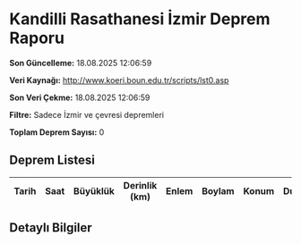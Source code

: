 # Kandilli Rasathanesi İzmir Deprem Raporu

**Son Güncelleme:** 18.08.2025 12:06:59

**Veri Kaynağı:** http://www.koeri.boun.edu.tr/scripts/lst0.asp

**Son Veri Çekme:** 18.08.2025 12:06:59

**Filtre:** Sadece İzmir ve çevresi depremleri

**Toplam Deprem Sayısı:** 0

## Deprem Listesi

| Tarih | Saat | Büyüklük | Derinlik (km) | Enlem | Boylam | Konum | Durum |
|-------|------|----------|---------------|-------|--------|-------|-------|

## Detaylı Bilgiler

